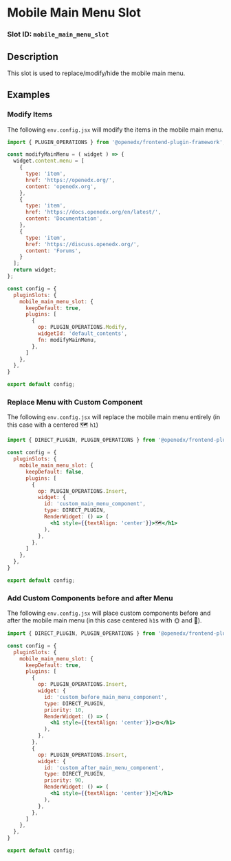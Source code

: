 # Mobile Main Menu Slot

### Slot ID: `mobile_main_menu_slot`

## Description

This slot is used to replace/modify/hide the mobile main menu.

## Examples

### Modify Items

The following `env.config.jsx` will modify the items in the mobile main menu.

```jsx
import { PLUGIN_OPERATIONS } from '@openedx/frontend-plugin-framework';

const modifyMainMenu = ( widget ) => {
  widget.content.menu = [
    {
      type: 'item',
      href: 'https://openedx.org/',
      content: 'openedx.org',
    },
    {
      type: 'item',
      href: 'https://docs.openedx.org/en/latest/',
      content: 'Documentation',
    },
    {
      type: 'item',
      href: 'https://discuss.openedx.org/',
      content: 'Forums',
    }
  ];
  return widget;
};

const config = {
  pluginSlots: {
    mobile_main_menu_slot: {
      keepDefault: true,
      plugins: [
        {
          op: PLUGIN_OPERATIONS.Modify,
          widgetId: 'default_contents',
          fn: modifyMainMenu,
        },
      ]
    },
  },
}

export default config;
```

### Replace Menu with Custom Component

The following `env.config.jsx` will replace the mobile main menu entirely (in this case with a centered 🗺️ `h1`)

```jsx
import { DIRECT_PLUGIN, PLUGIN_OPERATIONS } from '@openedx/frontend-plugin-framework';

const config = {
  pluginSlots: {
    mobile_main_menu_slot: {
      keepDefault: false,
      plugins: [
        {
          op: PLUGIN_OPERATIONS.Insert,
          widget: {
            id: 'custom_main_menu_component',
            type: DIRECT_PLUGIN,
            RenderWidget: () => (
              <h1 style={{textAlign: 'center'}}>🗺️</h1>
            ),
          },
        },
      ]
    },
  },
}

export default config;
```

### Add Custom Components before and after Menu

The following `env.config.jsx` will place custom components before and after the mobile main menu  (in this case centered `h1`s with 🌞 and 🌚).

```jsx
import { DIRECT_PLUGIN, PLUGIN_OPERATIONS } from '@openedx/frontend-plugin-framework';

const config = {
  pluginSlots: {
    mobile_main_menu_slot: {
      keepDefault: true,
      plugins: [
        {
          op: PLUGIN_OPERATIONS.Insert,
          widget: {
            id: 'custom_before_main_menu_component',
            type: DIRECT_PLUGIN,
            priority: 10,
            RenderWidget: () => (
              <h1 style={{textAlign: 'center'}}>🌞</h1>
            ),
          },
        },
        {
          op: PLUGIN_OPERATIONS.Insert,
          widget: {
            id: 'custom_after_main_menu_component',
            type: DIRECT_PLUGIN,
            priority: 90,
            RenderWidget: () => (
              <h1 style={{textAlign: 'center'}}>🌚</h1>
            ),
          },
        },
      ]
    },
  },
}

export default config;
```

